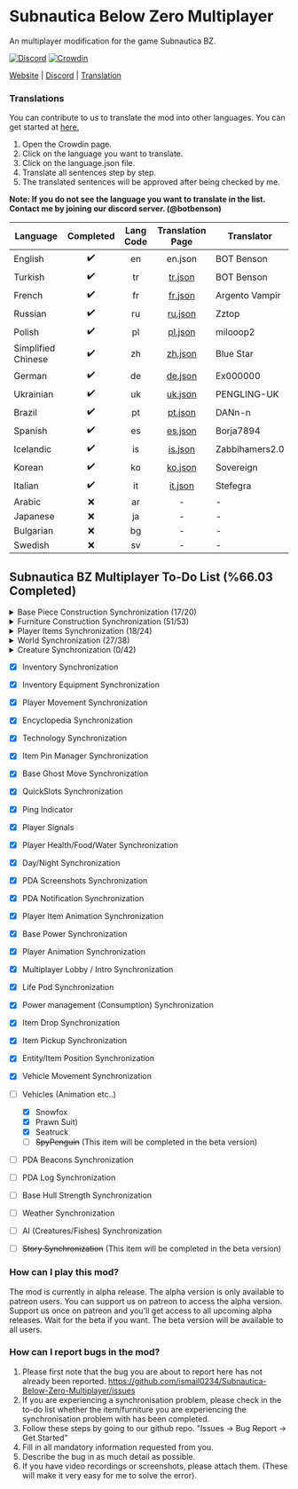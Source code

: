 # Subnautica Below Zero Multiplayer

An multiplayer modification for the game Subnautica BZ.

[![Discord](https://img.shields.io/discord/994133148046725160?logo=discord&logoColor=white)](https://discord.gg/Gq9nush6SP)
[![Crowdin](https://badges.crowdin.net/subnautica-bz-multiplayer-mod/localized.svg)](https://crowdin.com/project/subnautica-bz-multiplayer-mod)

[Website](https://subnauticamultiplayer.com/) | [Discord](https://discord.gg/Gq9nush6SP) | [Translation](https://crowdin.com/project/subnautica-bz-multiplayer-mod)

### Translations
You can contribute to us to translate the mod into other languages. You can get started at [here.](https://crowdin.com/project/subnautica-bz-multiplayer-mod/)

1. Open the Crowdin page.
2. Click on the language you want to translate.
3. Click on the language.json file.
4. Translate all sentences step by step.
5. The translated sentences will be approved after being checked by me.

**Note: If you do not see the language you want to translate in the list. Contact me by joining our discord server. (@botbenson)**

| Language           | Completed | Lang Code | Translation Page                                                                                           | Translator     |
|--------------------|:-----------:|:-----------:|:------------------------------------------------------------------------------------------------------------:|----------------|
| English            | ✔️        | en        | en.json | BOT Benson     |
| Turkish            | ✔️        | tr        | [tr.json](https://crowdin.com/project/subnautica-bz-multiplayer-mod/tr) | BOT Benson     |
| French             | ✔️        | fr        | [fr.json](https://crowdin.com/project/subnautica-bz-multiplayer-mod/fr) | Argento Vampir |
| Russian            | ✔️        | ru        | [ru.json](https://crowdin.com/project/subnautica-bz-multiplayer-mod/ru) | Zztop              |
| Polish             | ✔️        | pl        | [pl.json](https://crowdin.com/project/subnautica-bz-multiplayer-mod/pl) | milooop2 |
| Simplified Chinese | ✔️        | zh        | [zh.json](https://crowdin.com/project/subnautica-bz-multiplayer-mod/zh-CN) | Blue Star |
| German             | ✔️        | de        | [de.json](https://crowdin.com/project/subnautica-bz-multiplayer-mod/de) | Ex000000 |
| Ukrainian          | ✔️        | uk        | [uk.json](https://crowdin.com/project/subnautica-bz-multiplayer-mod/uk) | PENGLING-UK |
| Brazil             | ✔️        | pt        | [pt.json](https://crowdin.com/project/subnautica-bz-multiplayer-mod/pt-BR) | DANn-n |
| Spanish            | ✔️        | es        | [es.json](https://crowdin.com/project/subnautica-bz-multiplayer-mod/es-ES) | Borja7894 |
| Icelandic          | ✔️        | is        | [is.json](https://crowdin.com/project/subnautica-bz-multiplayer-mod/is) | Zabbihamers2.0 |
| Korean             | ✔️        | ko        | [ko.json](https://crowdin.com/project/subnautica-bz-multiplayer-mod/ko) | Sovereign |
| Italian            | ✔️        | it        | [it.json](https://crowdin.com/project/subnautica-bz-multiplayer-mod/it) | Stefegra |
| Arabic             | ❌        | ar        | - | - |
| Japanese           | ❌        | ja        | - | - |
| Bulgarian          | ❌        | bg        | - | - |
| Swedish            | ❌        | sv        | - | - |
 

## Subnautica BZ Multiplayer To-Do List (%66.03 Completed)

<details>
  <summary>Base Piece Construction Synchronization (17/20)</summary>

- [x] BaseObservatory
- [x] BaseWindow
- [x] BaseCorridorI
- [x] BaseCorridorL
- [x] BaseCorridorT
- [x] BaseCorridorX
- [x] BaseCorridorGlassI
- [x] BaseCorridorGlassL
- [x] BaseLargeRoom
- [x] BaseLargeGlassDome
- [x] BaseRoom
- [x] BaseGlassDome
- [x] BaseReinforcement
- [x] BaseHatch
- [x] BaseFoundation
- [x] BaseConnector
- [x] BaseControlRoom
- [ ] BaseMoonpool
- [ ] ~~BaseMoonpoolExpansion~~ (This furniture will be completed in the beta version)	
- [ ] ~~BaseMapRoom~~ (This furniture will be completed in the beta version)
</details> 

<details>
  <summary>Furniture Construction Synchronization (51/53)</summary>

- [x] BarTable
- [x] ExecutiveDesk
- [x] SingleWallShelf
- [x] WallShelves	
- [x] StarshipDesk
- [x] LabCounter
- [x] VendingMachine
- [x] Toilet
- [x] AromatherapyLamp
- [x] EmmanuelPendulum
- [x] Shower
- [x] Sink
- [x] SmallStove	
- [x] Sign
- [x] BaseLadder
- [x] BasePlanter
- [x] PictureFrame	
- [x] Jukebox
- [x] Speaker
- [x] Trashcans
- [x] LabTrashcan
- [x] Aquarium
- [x] Workbench
- [x] Fabricator
- [x] StarshipChair
- [x] StarshipChair2
- [x] StarshipChair3
- [x] Bench
- [x] Techlight
- [x] Spotlight
- [x] Snowman
- [x] SmallLocker
- [x] Locker
- [x] PowerTransmitter
- [x] ThermalPlant
- [x] SolarPanel
- [x] BaseBioReactor
- [x] BaseNuclearReactor
- [x] BasePartition
- [x] BasePartitionDoor
- [x] BatteryCharger
- [x] PowerCellCharger
- [x] Recyclotron
- [x] CoffeeVendingMachine
- [x] Fridge
- [x] BaseFiltrationMachine
- [x] FarmingTray
- [x] PlanterPots (PlanterPot / PlanterPot2 / PlanterPot3 / PlanterBox / PlanterShelf)
- [x] Beds (Bed2 / NarrowBed / BedJeremiah / BedSam / BedZeta / BedDanielle / BedEmmanuel / BedFred / BedParvan)
- [x] BaseBulkhead
- [x] Hoverpad
- [ ] BaseUpgradeConsole
- [ ] ~~BaseWaterPark~~ (This furniture will be completed in the beta version)
</details>

<details>
  <summary>Player Items Synchronization (18/24)</summary>
  
- [x] Scanner
- [x] Builder
- [x] Knife
- [x] HeatBlade
- [x] Coffee  
- [x] Constructor
- [x] SmallStorage
- [x] QuantumLocker
- [x] LEDLight
- [x] Beacon
- [x] Flashlight
- [x] AirBladder
- [x] Seaglide
- [x] Welder
- [x] Thumper
- [x] DiveReel
- [x] Flare
- [x] TeleportationTool
- [ ] ~~LaserCutter~~ (This item will be completed in the beta version)
- [ ] ~~SpyPenguin~~ (This item will be completed in the beta version)
- [ ] ~~SpyPenguinRemote~~ (This item will be completed in the beta version)
- [ ] ~~MetalDetector~~ (This item will be completed in the beta version)
- [ ] ~~PropulsionCannon~~ (This item will be completed in the beta version)
- [ ] ~~Gravsphere~~ (This item will be completed in the beta version)
</details>

<details>
  <summary>World Synchronization (27/38)</summary>
  
- [x] ThermalLily
- [x] Fragments
- [x] PDA
- [x] JukeboxDisks
- [x] Static Items
	- [x] ScrapMetal
	- [x] Water
	- [x] DisinfectedWater
	- [x] Flare
	- [x] NutrientBlock
	- [x] FirstAidKit
	- [x] CopperWire
- [x] OxygenPlant
- [x] SupplyCrate
- [x] BlueprintHandTarget
- [x] Scanner (Fragments/Plants/Environment/etc..)
- [ ] Plants
	- [x] GenericRibbon
	- [x] PurpleStalk
	- [x] TwistyBridgesMushroom
	- [x] RedBush
	- [x] DeepLilyShroom
	- [x] LilyPadResource
	- [x] Creepvine
	- [x] KelpRootPustule
	- [x] Spotted Dockleaf
	- [x] Hardy Cave Bush
	- [ ] Brinicle
	- [ ] IceFruitPlant
	- [ ] FruitPlant
	- [ ] CreepvineSeedCluster
	- [ ] Antennae Plant
	- [ ] Preston's Plant
	- [ ] Lantern Tree
	- [ ] Marblemelon Plant
	- [ ] Horseshoe Shrub
	- [ ] Chinese Potato Plant
- [x] Dynamic Items (Limestone/Kyanit/etc..)
</details>

<details>
  <summary>Creature Synchronization (0/42)</summary>
  
- [ ] Spinefish
- [ ] Skyray
- [ ] Boomerang
- [ ] Bladderfish
- [ ] Hoopfish
- [ ] HoopfishSchool
- [ ] Crash
- [ ] GlowWhale
- [ ] LilyPaddler
- [ ] Penguin
- [ ] PenguinBaby
- [ ] Pinnacarid
- [ ] RockPuncher
- [ ] SpinnerFish
- [ ] ArcticRay
- [ ] Rockgrub
- [ ] Symbiote
- [ ] BruteShark
- [ ] TrivalveBlue
- [ ] TrivalveYellow
- [ ] ArcticPeeper
- [ ] ArrowRay
- [ ] SeaMonkey
- [ ] TitanHolefish
- [ ] NootFish
- [ ] Brinewing
- [ ] Triops
- [ ] SquidShark
- [ ] SeaMonkeyBaby
- [ ] Chelicerate
- [ ] SnowStalker
- [ ] SnowStalkerBaby
- [ ] FeatherFish
- [ ] FeatherFishRed
- [ ] ShadowLeviathan
- [ ] Jellyfish
- [ ] DiscusFish
- [ ] CrashHome
- [ ] Cryptosuchus
- [ ] IceWorm
- [ ] LargeVentGarden
- [ ] SmallVentGarden
</details>

- [x] Inventory Synchronization
- [x] Inventory Equipment Synchronization
- [x] Player Movement Synchronization
- [x] Encyclopedia Synchronization
- [x] Technology Synchronization
- [x] Item Pin Manager Synchronization
- [x] Base Ghost Move Synchronization
- [x] QuickSlots Synchronization
- [x] Ping Indicator
- [x] Player Signals
- [x] Player Health/Food/Water Synchronization
- [x] Day/Night Synchronization
- [x] PDA Screenshots Synchronization
- [x] PDA Notification Synchronization
- [x] Player Item Animation Synchronization
- [x] Base Power Synchronization
- [x] Player Animation Synchronization
- [x] Multiplayer Lobby / Intro Synchronization
- [x] Life Pod Synchronization
- [x] Power management (Consumption) Synchronization
- [x] Item Drop Synchronization
- [x] Item Pickup Synchronization
- [x] Entity/Item Position Synchronization
- [x] Vehicle Movement Synchronization
- [ ] Vehicles (Animation etc..)
	- [x] Snowfox
	- [x] Prawn Suit)
	- [x] Seatruck
	- [ ] ~~SpyPenguin~~ (This item will be completed in the beta version)
- [ ] PDA Beacons Synchronization
- [ ] PDA Log Synchronization
- [ ] Base Hull Strength Synchronization
- [ ] Weather Synchronization
- [ ] AI (Creatures/Fishes) Synchronization
- [ ] ~~Story Synchronization~~ (This item will be completed in the beta version)
 

### How can I play this mod?

The mod is currently in alpha release. The alpha version is only available to patreon users. You can support us on patreon to access the alpha version. Support us once on patreon and you'll get access to all upcoming alpha releases. Wait for the beta if you want. The beta version will be available to all users.

### How can I report bugs in the mod?

1. Please first note that the bug you are about to report here has not already been reported. https://github.com/ismail0234/Subnautica-Below-Zero-Multiplayer/issues
2. If you are experiencing a synchronisation problem, please check in the to-do list whether the item/furniture you are experiencing the synchronisation problem with has been completed.
3. Follow these steps by going to our github repo. "Issues -> Bug Report -> Get Started" 
4. Fill in all mandatory information requested from you.
5. Describe the bug in as much detail as possible.
6. If you have video recordings or screenshots, please attach them. (These will make it very easy for me to solve the error).
